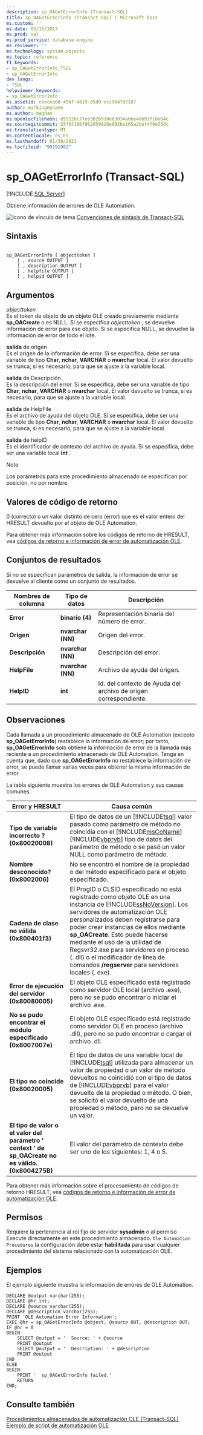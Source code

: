 ```yaml
---
description: sp_OAGetErrorInfo (Transact-SQL)
title: sp_OAGetErrorInfo (Transact-SQL) | Microsoft Docs
ms.custom: ''
ms.date: 03/16/2017
ms.prod: sql
ms.prod_service: database-engine
ms.reviewer: ''
ms.technology: system-objects
ms.topic: reference
f1_keywords:
- sp_OAGetErrorInfo_TSQL
- sp_OAGetErrorInfo
dev_langs:
- TSQL
helpviewer_keywords:
- sp_OAGetErrorInfo
ms.assetid: ceecea08-456f-4819-85d9-ecc9647d7187
author: markingmyname
ms.author: maghan
ms.openlocfilehash: d55126c7feb362b910e83034a66e4d691f1be84c
ms.sourcegitcommit: 33f0f190f962059826e002be165a2bef4f9e350c
ms.translationtype: MT
ms.contentlocale: es-ES
ms.lasthandoff: 01/30/2021
ms.locfileid: "99191982"
---
```

# <a name="sp_oageterrorinfo-transact-sql"></a>sp_OAGetErrorInfo (Transact-SQL)
[!INCLUDE [SQL Server](../../includes/applies-to-version/sqlserver.md)]

  Obtiene información de errores de OLE Automation.  
  
 ![Icono de vínculo de tema](../../database-engine/configure-windows/media/topic-link.gif "Icono de vínculo de tema") [Convenciones de sintaxis de Transact-SQL](../../t-sql/language-elements/transact-sql-syntax-conventions-transact-sql.md)  
  
## <a name="syntax"></a>Sintaxis  
  
```  
  
sp_OAGetErrorInfo [ objecttoken ]  
    [ , source OUTPUT ]   
    [ , description OUTPUT ]   
    [ , helpfile OUTPUT ]   
    [ , helpid OUTPUT ]   
```  
  
## <a name="arguments"></a>Argumentos  
 *objecttoken*  
 Es el token de objeto de un objeto OLE creado previamente mediante **sp_OACreate** o es NULL. Si se especifica *objecttoken* , se devuelve información de error para ese objeto. Si se especifica NULL, se devuelve la información de error de todo el lote.  
  
  **salida** de origen  
 Es el origen de la información de error. Si se especifica, debe ser una variable de tipo **Char**, **nchar**, **VARCHAR** o **nvarchar** local. El valor devuelto se trunca, si es necesario, para que se ajuste a la variable local.  
  
  **salida** de Descripción  
 Es la descripción del error. Si se especifica, debe ser una variable de tipo **Char**, **nchar**, **VARCHAR** o **nvarchar** local. El valor devuelto se trunca, si es necesario, para que se ajuste a la variable local.  
  
  **salida** de HelpFile  
 Es el archivo de ayuda del objeto OLE. Si se especifica, debe ser una variable de tipo **Char**, **nchar**, **VARCHAR** o **nvarchar** local. El valor devuelto se trunca, si es necesario, para que se ajuste a la variable local.  
  
  **salida** de helpID  
 Es el identificador de contexto del archivo de ayuda. Si se especifica, debe ser una variable local **int** .  
  
> [!NOTE]  
>  Los parámetros para este procedimiento almacenado se especifican por posición, no por nombre.  
  
## <a name="return-code-values"></a>Valores de código de retorno  
 0 (correcto) o un valor distinto de cero (error) que es el valor entero del HRESULT devuelto por el objeto de OLE Automation.  
  
 Para obtener más información sobre los códigos de retorno de HRESULT, vea [códigos de retorno e información de error de automatización OLE](../../relational-databases/stored-procedures/ole-automation-return-codes-and-error-information.md).  
  
## <a name="result-sets"></a>Conjuntos de resultados  
 Si no se especifican parámetros de salida, la información de error se devuelve al cliente como un conjunto de resultados.  
  
|Nombres de columna|Tipo de datos|Descripción|  
|------------------|---------------|-----------------|  
|**Error**|**binario (4)**|Representación binaria del número de error.|  
|**Origen**|**nvarchar (NN)**|Origen del error.|  
|**Descripción**|**nvarchar (NN)**|Descripción del error.|  
|**HelpFile**|**nvarchar (NN)**|Archivo de ayuda del origen.|  
|**HelpID**|**int**|Id. del contexto de Ayuda del archivo de origen correspondiente.|  
  
## <a name="remarks"></a>Observaciones  
 Cada llamada a un procedimiento almacenado de OLE Automation (excepto **sp_OAGetErrorInfo**) restablece la información de error; por tanto, **sp_OAGetErrorInfo** solo obtiene la información de error de la llamada más reciente a un procedimiento almacenado de OLE Automation. Tenga en cuenta que, dado que **sp_OAGetErrorInfo** no restablece la información de error, se puede llamar varias veces para obtener la misma información de error.  
  
 La tabla siguiente muestra los errores de OLE Automation y sus causas comunes.  
  
|Error y HRESULT|Causa común|  
|-----------------------|------------------|  
|**Tipo de variable incorrecto ?(0x80020008)**|El tipo de datos de un [!INCLUDE[tsql](../../includes/tsql-md.md)] valor pasado como parámetro de método no coincidía con el [!INCLUDE[msCoName](../../includes/msconame-md.md)] [!INCLUDE[vbprvb](../../includes/vbprvb-md.md)] tipo de datos del parámetro de método o se pasó un valor NULL como parámetro de método.|  
|**Nombre desconocido? (0x8002006)**|No se encontró el nombre de la propiedad o del método especificado para el objeto especificado.|  
|**Cadena de clase no válida (0x800401f3)**|El ProgID o CLSID especificado no está registrado como objeto OLE en una instancia de [!INCLUDE[ssNoVersion](../../includes/ssnoversion-md.md)]. Los servidores de automatización OLE personalizados deben registrarse para poder crear instancias de ellos mediante **sp_OACreate**. Esto puede hacerse mediante el uso de la utilidad de Regsvr32.exe para servidores en proceso (. dll) o el modificador de línea de comandos **/regserver** para servidores locales (. exe).|  
|**Error de ejecución del servidor (0x80080005)**|El objeto OLE especificado está registrado como servidor OLE local (archivo .exe), pero no se pudo encontrar o iniciar el archivo .exe.|  
|**No se pudo encontrar el módulo especificado (0x8007007e)**|El objeto OLE especificado está registrado como servidor OLE en proceso (archivo .dll), pero no se pudo encontrar o cargar el archivo .dll.|  
|**El tipo no coincide (0x80020005)**|El tipo de datos de una variable local de [!INCLUDE[tsql](../../includes/tsql-md.md)] utilizada para almacenar un valor de propiedad o un valor de método devueltos no coincidió con el tipo de datos de [!INCLUDE[vbprvb](../../includes/vbprvb-md.md)] para el valor devuelto de la propiedad o método. O bien, se solicitó el valor devuelto de una propiedad o método, pero no se devuelve un valor.|  
|**El tipo de valor o el valor del parámetro ' context ' de sp_OACreate no es válido. (0x8004275B)**|El valor del parámetro de contexto debe ser uno de los siguientes: 1, 4 o 5.|  
  
 Para obtener más información sobre el procesamiento de códigos de retorno HRESULT, vea [códigos de retorno e información de error de automatización OLE](../../relational-databases/stored-procedures/ole-automation-return-codes-and-error-information.md).  
  
## <a name="permissions"></a>Permisos  
 Requiere la pertenencia al rol fijo de servidor **sysadmin** o al permiso Execute directamente en este procedimiento almacenado. `Ole Automation Procedures` la configuración debe estar **habilitada** para usar cualquier procedimiento del sistema relacionado con la automatización OLE.  
  
## <a name="examples"></a>Ejemplos  
 El ejemplo siguiente muestra la información de errores de OLE Automation.  
  
```  
DECLARE @output varchar(255);  
DECLARE @hr int;  
DECLARE @source varchar(255);  
DECLARE @description varchar(255);  
PRINT 'OLE Automation Error Information';  
EXEC @hr = sp_OAGetErrorInfo @object, @source OUT, @description OUT;  
IF @hr = 0  
BEGIN  
    SELECT @output = '  Source: ' + @source  
    PRINT @output  
    SELECT @output = '  Description: ' + @description  
    PRINT @output  
END  
ELSE  
BEGIN  
    PRINT '  sp_OAGetErrorInfo failed.'  
    RETURN  
END;  
```  
  
## <a name="see-also"></a>Consulte también  
 [Procedimientos almacenados de automatización OLE &#40;Transact-SQL&#41;](../../relational-databases/system-stored-procedures/ole-automation-stored-procedures-transact-sql.md)   
 [Ejemplo de script de automatización OLE](../../relational-databases/stored-procedures/ole-automation-sample-script.md)  
  
  
